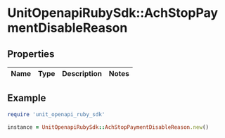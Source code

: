 # UnitOpenapiRubySdk::AchStopPaymentDisableReason

## Properties

| Name | Type | Description | Notes |
| ---- | ---- | ----------- | ----- |

## Example

```ruby
require 'unit_openapi_ruby_sdk'

instance = UnitOpenapiRubySdk::AchStopPaymentDisableReason.new()
```


